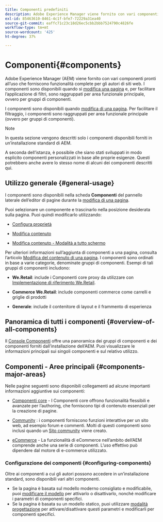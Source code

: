 ```yaml
---
title: Componenti predefiniti
description: Adobe Experience Manager viene fornito con vari componenti pronti all’uso che forniscono funzionalità complete per gli autori di siti web.
exl-id: 85463610-8461-4c1f-bfe7-72229a31ea40
source-git-commit: eaffc71c23c18d26ec5cbb2bbb7524790c4826fe
workflow-type: tm+mt
source-wordcount: '425'
ht-degree: 37%

---
```


# Componenti{#components}

Adobe Experience Manager (AEM) viene fornito con vari componenti pronti all’uso che forniscono funzionalità complete per gli autori di siti web. I componenti sono disponibili quando si [modifica una pagina](/help/sites-authoring/editing-content.md) e, per facilitare l’applicazione di filtri, sono raggruppati per area funzionale principale, ovvero per gruppi di componenti.

I componenti sono disponibili quando [modifica di una pagina](/help/sites-authoring/editing-content.md). Per facilitare il filtraggio, i componenti sono raggruppati per area funzionale principale (ovvero per gruppi di componenti).

>[!NOTE]
>
>In questa sezione vengono descritti solo i componenti disponibili forniti in un’installazione standard di AEM.
>
>A seconda dell’istanza, è possibile che siano stati sviluppati in modo esplicito componenti personalizzati in base alle proprie esigenze. Questi potrebbero anche avere lo stesso nome di alcuni dei componenti descritti qui.

## Utilizzo generale {#general-usage}

I componenti sono disponibili nella scheda **Componenti** del pannello laterale dell’editor di pagine durante la [modifica di una pagina](/help/sites-authoring/editing-content.md).

Puoi selezionare un componente e trascinarlo nella posizione desiderata sulla pagina. Puoi quindi modificarlo utilizzando:

* [Configura proprietà](/help/sites-authoring/editing-page-properties.md)
* [Modifica contenuto](/help/sites-authoring/editing-content.md)

* [Modifica contenuto - Modalità a tutto schermo](/help/sites-authoring/editing-content.md#edit-content-full-screen-mode)

Per ulteriori informazioni sull’aggiunta di componenti a una pagina, consulta l’articolo [Modifica del contenuto di una pagina](/help/sites-authoring/editing-content.md).
I componenti sono ordinati in base a varie categorie, denominate gruppi di componenti. Esempi di tali gruppi di componenti includono:

* **We.Retail**: include i Componenti core proxy da utilizzare con [Implementazione di riferimento We.Retail](/help/sites-developing/we-retail.md).

* **Commerce We.Retail**: include componenti commerce come carrelli e griglie di prodotti

* **Generale**: include il contenitore di layout e il frammento di esperienza

## Panoramica di tutti i componenti {#overview-of-all-components}

Il [Console Componenti](/help/sites-authoring/default-components-console.md) offre una panoramica dei gruppi di componenti e dei componenti forniti dall’installazione dell’AEM. Puoi visualizzare le informazioni principali sui singoli componenti e sul relativo utilizzo.

## Componenti - Aree principali {#components-major-areas}

Nelle pagine seguenti sono disponibili collegamenti ad alcune importanti informazioni aggiuntive sui componenti:

* [Componenti core](https://experienceleague.adobe.com/docs/experience-manager-core-components/using/introduction.html?lang=it) - I Componenti core offrono funzionalità flessibili e avanzate per l’authoring, che forniscono tipi di contenuto essenziali per la creazione di pagine.

* [Community](/help/communities/author-communities.md) : i componenti forniscono funzioni interattive per un sito web, ad esempio forum e commenti. Molti di questi componenti sono inclusi quando un [Sito community](/help/communities/overview.md) viene creato.

* [eCommerce](/help/commerce/cif-classic/administering/ecommerce.md) - La funzionalità di eCommerce nell’ambito dell’AEM comprende anche una serie di componenti. L’uso effettivo può dipendere dal motore di e-commerce utilizzato.

### Configurazione dei componenti {#configuring-components}

Oltre ai componenti a cui gli autori possono accedere in un’installazione standard, sono disponibili vari altri componenti.

* Se la pagina è basata sul modello moderno consigliato e modificabile, puoi [modificare il modello](/help/sites-authoring/templates.md) per attivarlo o disattivarlo, nonché modificare i parametri di componenti specifici.
* Se la pagina è basata su un modello statico, puoi utilizzare [modalità progettazione](/help/sites-authoring/default-components-designmode.md#enable-disable-components) per attivare/disattivare questi parametri e modificarli per componenti specifici.
